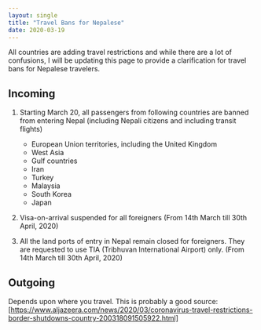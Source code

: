 ```yaml
---
layout: single
title: "Travel Bans for Nepalese"
date: 2020-03-19
---
```


All countries are adding travel restrictions and while there are a lot of confusions, I will be updating this page to provide a clarification for travel bans for Nepalese travelers. 

## Incoming 

1. Starting March 20, all passengers from following countries are banned from entering Nepal (including Nepali citizens and including transit flights)
    - European Union territories, including the United Kingdom
    - West Asia 
    - Gulf countries
    - Iran 
    - Turkey
    - Malaysia
    - South Korea
    - Japan

2. Visa-on-arrival suspended for all foreigners (From 14th March till 30th April, 2020)
3. All the land ports of entry in Nepal remain closed for foreigners. They are requested to use TIA (Tribhuvan International Airport) only. (From 14th March till 30th April, 2020)

## Outgoing
Depends upon where you travel. This is probably a good source: 
[https://www.aljazeera.com/news/2020/03/coronavirus-travel-restrictions-border-shutdowns-country-200318091505922.html]
